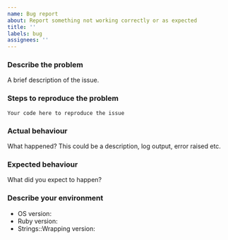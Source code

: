 ```yaml
---
name: Bug report
about: Report something not working correctly or as expected
title: ''
labels: bug
assignees: ''
---
```


### Describe the problem

A brief description of the issue.

### Steps to reproduce the problem

```
Your code here to reproduce the issue
```

### Actual behaviour

What happened? This could be a description, log output, error raised etc.

### Expected behaviour

What did you expect to happen?

### Describe your environment

* OS version:
* Ruby version:
* Strings::Wrapping version:
